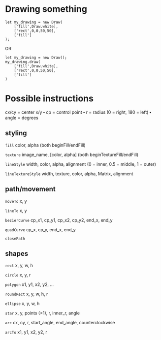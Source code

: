 # Drawing something

```
let my_drawing = new Draw(
    ['fill',Draw.white],
    ['rect',0,0,50,50],
    ['fill']
);
```

OR 

```
let my_drawing = new Draw();
my_drawing.draw(
    ['fill',Draw.white],
    ['rect',0,0,50,50],
    ['fill']
)
```

# Possible instructions

cx/cy = center x/y ⬩ 
cp = control point ⬩ 
r = radius (0 = right, 180 = left) ⬩ 
angle = degrees

## styling

`fill` color, alpha (both beginFill/endFill) 

`texture` image_name, [color, alpha] (both beginTextureFill/endFill)

`lineStyle` width, color, alpha, alignment (0 = inner, 0.5 = middle, 1 = outer)

`lineTextureStyle` width, texture, color, alpha, Matrix, alignment

## path/movement

`moveTo` x, y

`lineTo` x, y

`bezierCurve` cp_x1, cp_y1, cp_x2, cp_y2, end_x, end_y

`quadCurve` cp_x, cp_y, end_x, end_y

`closePath`

## shapes

`rect` x, y, w, h

`circle` x, y, r

`polygon` x1, y1, x2, y2, ...

`roundRect` x, y, w, h, r

`ellipse` x, y, w, h

`star` x, y, points (>1), r, inner_r, angle

`arc` cx, cy, r, start_angle, end_angle, counterclockwise

`arcTo` x1, y1, x2, y2, r
